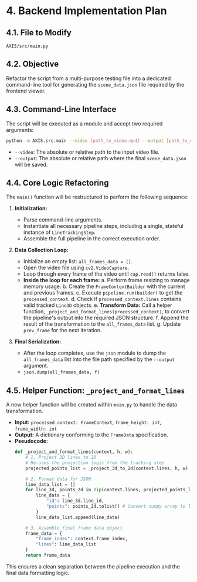 # 4. Backend Implementation Plan

## 4.1. File to Modify
`AXIS/src/main.py`

## 4.2. Objective
Refactor the script from a multi-purpose testing file into a dedicated command-line tool for generating the `scene_data.json` file required by the frontend viewer.

## 4.3. Command-Line Interface
The script will be executed as a module and accept two required arguments:
```bash
python -m AXIS.src.main --video [path_to_video.mp4] --output [path_to_output.json]
```
- `--video`: The absolute or relative path to the input video file.
- `--output`: The absolute or relative path where the final `scene_data.json` will be saved.

## 4.4. Core Logic Refactoring

The `main()` function will be restructured to perform the following sequence:

1.  **Initialization:**
    - Parse command-line arguments.
    - Instantiate all necessary pipeline steps, including a single, stateful instance of `LineTrackingStep`.
    - Assemble the full pipeline in the correct execution order.

2.  **Data Collection Loop:**
    - Initialize an empty list: `all_frames_data = []`.
    - Open the video file using `cv2.VideoCapture`.
    - Loop through every frame of the video until `cap.read()` returns false.
    - **Inside the loop for each frame:**
        a. Perform frame resizing to manage memory usage.
        b. Create the `FrameContextBuilder` with the current and previous frames.
        c. Execute `pipeline.run(builder)` to get the `processed_context`.
        d. Check if `processed_context.lines` contains valid tracked `Line3D` objects.
        e. **Transform Data:** Call a helper function, `_project_and_format_lines(processed_context)`, to convert the pipeline's output into the required JSON structure.
        f. Append the result of the transformation to the `all_frames_data` list.
        g. Update `prev_frame` for the next iteration.

3.  **Final Serialization:**
    - After the loop completes, use the `json` module to dump the `all_frames_data` list into the file path specified by the `--output` argument.
    - `json.dump(all_frames_data, f)`

## 4.5. Helper Function: `_project_and_format_lines`

A new helper function will be created within `main.py` to handle the data transformation.

- **Input:** `processed_context: FrameContext`, `frame_height: int`, `frame_width: int`
- **Output:** A dictionary conforming to the `FrameData` specification.
- **Pseudocode:**
    ```python
    def _project_and_format_lines(context, h, w):
        # 1. Project 3D lines to 2D
        # Re-uses the projection logic from the tracking step
        projected_points_list = _project_3d_to_2d(context.lines, h, w)

        # 2. Format data for JSON
        line_data_list = []
        for line_3d, points_2d in zip(context.lines, projected_points_list):
            line_data = {
                "id": line_3d.line_id,
                "points": points_2d.tolist() # Convert numpy array to list
            }
            line_data_list.append(line_data)

        # 3. Assemble final frame data object
        frame_data = {
            "frame_index": context.frame_index,
            "lines": line_data_list
        }
        return frame_data
    ```
This ensures a clean separation between the pipeline execution and the final data formatting logic.
